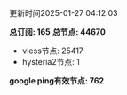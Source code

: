 更新时间2025-01-27 04:12:03

**总订阅: 165**
**总节点: 44670**
- vless节点: 25417
- hysteria2节点: 1

**google ping有效节点: 762**
